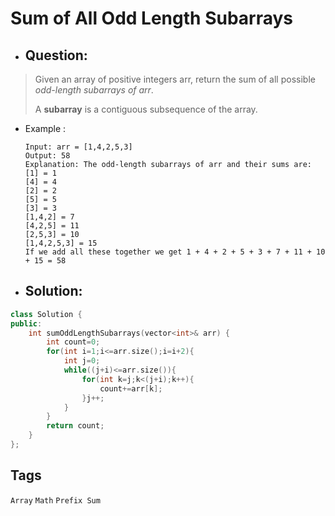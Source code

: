 # Sum of All Odd Length Subarrays
- ## Question:
>Given an array of positive integers arr, return the sum of all possible *odd-length subarrays of arr*.
>
>A **subarray** is a contiguous subsequence of the array.

- Example :

      Input: arr = [1,4,2,5,3]
      Output: 58
      Explanation: The odd-length subarrays of arr and their sums are:
      [1] = 1
      [4] = 4
      [2] = 2
      [5] = 5
      [3] = 3
      [1,4,2] = 7
      [4,2,5] = 11
      [2,5,3] = 10
      [1,4,2,5,3] = 15
      If we add all these together we get 1 + 4 + 2 + 5 + 3 + 7 + 11 + 10 + 15 = 58
      
- ## Solution:
```cpp
class Solution {
public:
    int sumOddLengthSubarrays(vector<int>& arr) {
        int count=0;
        for(int i=1;i<=arr.size();i=i+2){
            int j=0;
            while((j+i)<=arr.size()){
                for(int k=j;k<(j+i);k++){
                    count+=arr[k];
                }j++;
            }
        }
        return count;
    }
};
```

## Tags
`Array` `Math` `Prefix Sum`
